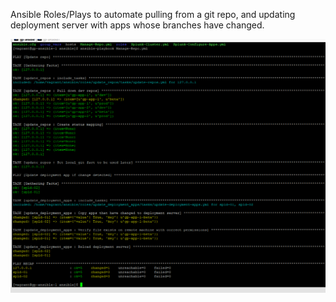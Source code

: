 Ansible Roles/Plays to automate pulling from a git repo, and updating deployment server with apps whose branches have changed.

![alt text](images/Beta-Branch-New-Commit-2-DSs.png)